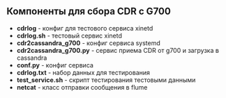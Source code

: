 ## Компоненты для сбора CDR с G700

- **cdrlog** - конфиг для тестового сервиса xinetd 
- **cdrlog.sh** - тестовый сервис xinetd
- **cdr2cassandra_g700** - конфиг сервиса systemd
- **cdr2cassandra_g700.py** - сервис приема CDR от g700 и загрузка в cassandra
- **conf.py** - конфиг сервиса
- **cdrlog.txt** - набор данных для тестирования
- **test_service.sh** - скрипт тестирования тестовыми данными
- **netcat** - класс отправки сообщения в flume